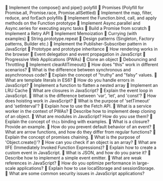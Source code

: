 🔸 Implement the compose() and pipe() polyfill
🔸 Promises (Polyfill for Promise.all, Promise.race, Promise.allSettled)
🔸 Implement the map, filter, reduce, and forEach polyfills
🔸 Implement the Function.bind, call, and apply methods on the Function prototype
🔸 Implement Async.parallel and Async.series for executing async tasks
🔸 Build a Promise from scratch
🔸 Implement a Retry API
🔸 Implement Memoization
🔸 Currying (with examples)
🔸 String.prototype.repeat
🔸 Design patterns (Singleton, Factory patterns, Builder etc.)
🔸 Implement the Publisher-Subscriber pattern in JavaScript
🔸 Prototype and prototype inheritance
🔸 How rendering works in the browser
🔸 Event delegation and event propagation in JavaScript
🔸 Progressive Web Applications (PWAs)
🔸 Clone an object
🔸 Debouncing and Throttling
🔸 Implement clearAllTimeout()
🔸 How does "this" work in different scenarios?
🔸 What is the difference between synchronous and asynchronous code?
🔸 Explain the concept of "truthy" and "falsy" values.
🔸 What are template literals in ES6?
🔸 How do you handle errors in JavaScript?
🔸 Implement a function to flatten a nested array
🔸 Implement an LRU Cache
🔸 What are closures in JavaScript?
🔸 Explain the event loop in JavaScript.
🔸 What is the difference between 'var', 'let', and 'const'?
🔸 How does hoisting work in JavaScript?
🔸 What is the purpose of 'setTimeout' and 'setInterval'?
🔸 Explain how to use the Fetch API.
🔸 What is a service worker in the context of PWAs?
🔸 Describe how to implement deep cloning of an object.
🔸 What are modules in JavaScript? How do you use them?
🔸 Explain the concept of `this` binding with examples.
🔸 What is a closure? Provide an example.
🔸 How do you prevent default behavior of an event?
🔸 What are arrow functions, and how do they differ from regular functions?
🔸 Explain the concept of promises chaining.
🔸 What is the purpose of 'Object.create()'?
🔸 How can you check if an object is an array?
🔸 What are IIFE (Immediately Invoked Function Expressions)?
🔸 Explain how to create a custom event in JavaScript.
🔸 What is JSON, and how do you parse it?
🔸 Describe how to implement a simple event emitter.
🔸 What are weak references in JavaScript?
🔸 How do you optimize performance in large-scale applications?
🔸 Explain how to use localStorage and sessionStorage.
🔸 What are some common security issues in JavaScript applications?